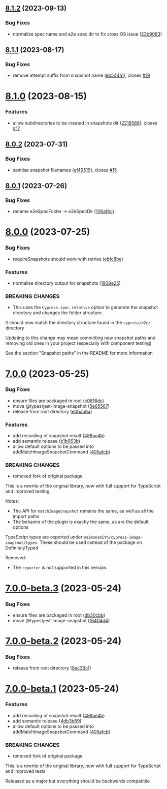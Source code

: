 ## [8.1.2](https://github.com/simonsmith/cypress-image-snapshot/compare/8.1.1...8.1.2) (2023-09-13)


### Bug Fixes

* normalize spec name and e2e spec dir to fix cross OS issue ([23b9083](https://github.com/simonsmith/cypress-image-snapshot/commit/23b9083a1bf3cf6fa15e3d09f08fac62fffa6177))

## [8.1.1](https://github.com/simonsmith/cypress-image-snapshot/compare/8.1.0...8.1.1) (2023-08-17)


### Bug Fixes

* remove attempt suffix from snapshot name ([eb544a1](https://github.com/simonsmith/cypress-image-snapshot/commit/eb544a144cf4fc476ed38c05f44654dea48b5427)), closes [#19](https://github.com/simonsmith/cypress-image-snapshot/issues/19)

# [8.1.0](https://github.com/simonsmith/cypress-image-snapshot/compare/8.0.2...8.1.0) (2023-08-15)


### Features

* allow subdirectories to be created in snapshots dir ([2218586](https://github.com/simonsmith/cypress-image-snapshot/commit/22185867da1d114a34e132e8f2d97ba4386752bc)), closes [#17](https://github.com/simonsmith/cypress-image-snapshot/issues/17)

## [8.0.2](https://github.com/simonsmith/cypress-image-snapshot/compare/8.0.1...8.0.2) (2023-07-31)


### Bug Fixes

* sanitise snapshot filenames ([ef49519](https://github.com/simonsmith/cypress-image-snapshot/commit/ef49519795daf5183f4fac6f3136e194f20f39f4)), closes [#15](https://github.com/simonsmith/cypress-image-snapshot/issues/15)

## [8.0.1](https://github.com/simonsmith/cypress-image-snapshot/compare/8.0.0...8.0.1) (2023-07-26)


### Bug Fixes

* rename e2eSpecFolder -> e2eSpecDir ([106af6c](https://github.com/simonsmith/cypress-image-snapshot/commit/106af6c43b879954847f1ae08088d0063b1c1eba))

# [8.0.0](https://github.com/simonsmith/cypress-image-snapshot/compare/7.0.0...8.0.0) (2023-07-25)


### Bug Fixes

* requireSnapshots should work with retries ([ebfc8be](https://github.com/simonsmith/cypress-image-snapshot/commit/ebfc8bebc806d3bf18a044cadecb47c75b1e6325))


### Features

* normalise directory output for snapshots ([1939e25](https://github.com/simonsmith/cypress-image-snapshot/commit/1939e25461e5811f2e683e51415653707fd24f03))


### BREAKING CHANGES

* This uses the `Cypress.spec.relative` option to
generate the snapshot directory and changes the folder structure.

It should now match the directory structure found in the `cypress/e2e/`
directory

Updating to this change may mean committing new snapshot paths and
removing old ones in your project (especially with component testing)

See the section "Snapshot paths" in the README for more information

# [7.0.0](https://github.com/simonsmith/cypress-image-snapshot/compare/6.1.1...7.0.0) (2023-05-25)


### Bug Fixes

* ensure files are packaged in root ([c0816dc](https://github.com/simonsmith/cypress-image-snapshot/commit/c0816dc9b3c809fc31fd9b147a3499a3e4e60f2d))
* move @types/jest-image-snapshot ([5e65567](https://github.com/simonsmith/cypress-image-snapshot/commit/5e65567d2a383f65860976213ebab9a86da3ff72))
* release from root directory ([e0bab6a](https://github.com/simonsmith/cypress-image-snapshot/commit/e0bab6ac3a28d70697cfc2941559b188e6a21cad))


### Features

* add recording of snapshot result ([488ae4b](https://github.com/simonsmith/cypress-image-snapshot/commit/488ae4be65267bb3547064becb864664a24f7846))
* add semantic release ([b1b063b](https://github.com/simonsmith/cypress-image-snapshot/commit/b1b063b3c31b33b25e0fb37e87048533c82a0139))
* allow default options to be passed into addMatchImageSnapshotCommand ([405afcb](https://github.com/simonsmith/cypress-image-snapshot/commit/405afcbd202adcb2665a5239120fb7d0fa02022b))


### BREAKING CHANGES

* removed fork of original package

This is a rewrite of the original library, now with full support for
TypeScript and improved testing.

Notes:

* The API for `matchImageSnapshot` remains the same, as well as all the
  import paths
* The behavior of the plugin is exactly the same, as are the default
  options

TypeScript types are exported under `@simonsmith/cypress-image-snapshot/types`.
These should be used instead of the package on DefinitelyTyped

Removed:
* The `reporter` is not supported in this version.

# [7.0.0-beta.3](https://github.com/simonsmith/cypress-image-snapshot/compare/7.0.0-beta.2...7.0.0-beta.3) (2023-05-24)


### Bug Fixes

* ensure files are packaged in root ([db30cbb](https://github.com/simonsmith/cypress-image-snapshot/commit/db30cbb901b52a88f7959fc1565260fadf3f058e))
* move @types/jest-image-snapshot ([f6404d4](https://github.com/simonsmith/cypress-image-snapshot/commit/f6404d444875efd4e42123dd80e3784c67ec86b1))

# [7.0.0-beta.2](https://github.com/simonsmith/cypress-image-snapshot/compare/7.0.0-beta.1...7.0.0-beta.2) (2023-05-24)


### Bug Fixes

* release from root directory ([0ec36c1](https://github.com/simonsmith/cypress-image-snapshot/commit/0ec36c13bd0ff478ee013f75fc94975a255c33dd))

# [7.0.0-beta.1](https://github.com/simonsmith/cypress-image-snapshot/compare/6.1.1...7.0.0-beta.1) (2023-05-24)


### Features

* add recording of snapshot result ([488ae4b](https://github.com/simonsmith/cypress-image-snapshot/commit/488ae4be65267bb3547064becb864664a24f7846))
* add semantic release ([4db3b89](https://github.com/simonsmith/cypress-image-snapshot/commit/4db3b89690c3e726689ee98f44fa528fcba233e2))
* allow default options to be passed into addMatchImageSnapshotCommand ([405afcb](https://github.com/simonsmith/cypress-image-snapshot/commit/405afcbd202adcb2665a5239120fb7d0fa02022b))


### BREAKING CHANGES

* removed fork of original package

This is a rewrite of the original library, now with full support for
TypeScript and improved tests

Released as a major but everything should be backwards compatible
